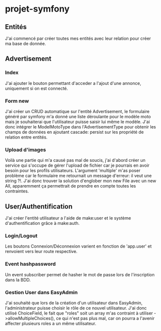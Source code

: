 # projet-symfony


## Entités

J'ai commencé par créer toutes mes entités avec leur relation pour créer ma base de donnée. 

## Advertisement

### Index
J'ai ajouter le bouton permettant d'acceder a l'ajout d'une annonce, uniquement si on est connecté.

### Form new
J'ai créer un CRUD automatique sur l'entité Advertisement, le formulaire généré par symfony m'a donné une liste déroulante pour le modèle moto mais je souhaiterai que l'utilisateur puisse saisir lui même le modèle. J'ai donc intégrer le ModelMotoType dans l'AdvertisementType pour obtenir les champs de données en ajoutant cascade: persist sur les propriété de relation entre entités.

### Upload d'images
Voilà une partie qui m'a causé pas mal de soucis, j'ai d'abord créer un service qui s'occupe de gérer l'upload de fichier car je pourrais en avoir besoin pour les profils utilisateurs. L'argument 'multiple' m'as poser problème car le formulaire me retournait un message d'erreur: il veut une string ?!. J'ai donc trouver la solution d'englober mon new File avec un new All, apparemment ça permettrait de prendre en compte toutes les contraintes.

## User/Authentification

J'ai créer l'entité utilisateur a l'aide de make:user et le système d'authentification grâce à make:auth.

### Login/Logout
Les boutons Connexion/Déconnexion varient en fonction de 'app.user' et renvoient vers leur route respective.

### Event hashpassword
Un event subscriber permet de hasher le mot de passe lors de l'inscription dans la BDD.

### Gestion User dans EasyAdmin
J'ai souhaité que lors de la création d'un utilisateur dans EasyAdmin, l'administrateur puisse choisir le rôle de ce nouvel utilisateur. J'ai donc utilisé ChoiceField, le fait que "roles" soit un array m'as contraint à utiliser ->allowMultipleChoices(), ce qui n'est pas plus mal, car on pourra a l'avenir affecter plusieurs roles a un même utilisateur.